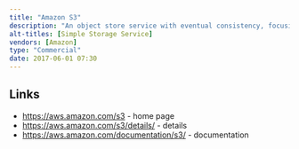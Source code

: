 ```yaml
---
title: "Amazon S3"
description: "An object store service with eventual consistency, focusing on massive durability and scalability, with support for multiple storage tiers (including Amazon Glacier) and deep integration to the AWS ecosystem.  Objects are organised into buckets and indexed by string, with the option to list objects by prefix and to summarise results based on a delimiter allowing a filesystem to be approximated.  Metadata against objects is managed via S3 Object Tags, key-value pairs applied to objects that can be added, modified or deleted at any time.  Lifecycle management policies can be assigned to name prefixes or object tags to automatically delete objects or move them between storage tiers.  Supports versioning of objects, access control (at the bucket or object level), replication of objects and metadata to a bucket in a different AWS region (cross-region replication), encryption of objects and support for SSL connections, full auditing of all object operations, analytics on object operations, multi-part uploads, multi-object deletions, a flat-file output of object names and metadata (S3 Inventory), downloads via the bittorrent protocol, static website hosting and time limited object download URLs.  Quotes a 99.999999999% guarentee that data won't be lost, with data stored redundantly across multiple devices and facilities within the chosen region, and scalability past trillions of objects.  Provides a web based management console, mobile management app, a REST API and SDKs for a wide range of languages.  First launched in March 2006."
alt-titles: [Simple Storage Service]
vendors: [Amazon]
type: "Commercial"
date: 2017-06-01 07:30
---
```

## Links

* <https://aws.amazon.com/s3> - home page
* <https://aws.amazon.com/s3/details/> - details
* <https://aws.amazon.com/documentation/s3/> - documentation